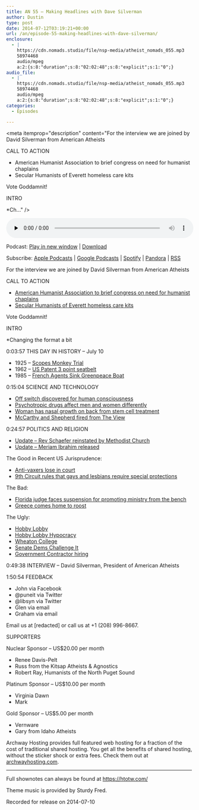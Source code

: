 ```yaml
---
title: AN 55 – Making Headlines with Dave Silverman
author: Dustin
type: post
date: 2014-07-12T03:19:21+00:00
url: /an/episode-55-making-headlines-with-dave-silverman/
enclosure:
  - |
    https://cdn.nomads.studio/file/nsp-media/atheist_nomads_055.mp3
    58974468
    audio/mpeg
    a:2:{s:8:"duration";s:8:"02:02:48";s:8:"explicit";s:1:"0";}
audio_file:
  - |
    https://cdn.nomads.studio/file/nsp-media/atheist_nomads_055.mp3
    58974468
    audio/mpeg
    a:2:{s:8:"duration";s:8:"02:02:48";s:8:"explicit";s:1:"0";}
categories:
  - Episodes

---
```

<div itemscope itemtype="http://schema.org/AudioObject">
  <meta itemprop="name" content="Episode 55 &#8211; Making Headlines with Dave Silverman" />
  
  <meta itemprop="uploadDate" content="2014-07-11T21:19:21-06:00" />
  
  <meta itemprop="encodingFormat" content="audio/mpeg" />
  
  <meta itemprop="duration" content="PT2H02M48S" />
  
  <meta itemprop="description" content="For the interview we are joined by David Silverman from American Atheists

CALL TO ACTION

* American Humanist Association to brief congress on need for humanist chaplains
* Secular Humanists of Everett homeless care kits

Vote Goddamnit!

INTRO

*Ch..." />
  
  <meta itemprop="contentUrl" content="https://dts.podtrac.com/redirect.mp3/cdn.nomads.studio/file/nsp-media/atheist_nomads_055.mp3" />
  
  <meta itemprop="contentSize" content="56.2" />
  </p> 
  
  <div class="powerpress_player" id="powerpress_player_8310">
    <audio class="wp-audio-shortcode" id="audio-5183-54" preload="none" style="width: 100%;" controls="controls"><source type="audio/mpeg" src="https://dts.podtrac.com/redirect.mp3/cdn.nomads.studio/file/nsp-media/atheist_nomads_055.mp3?_=54" /><a href="https://dts.podtrac.com/redirect.mp3/cdn.nomads.studio/file/nsp-media/atheist_nomads_055.mp3">https://dts.podtrac.com/redirect.mp3/cdn.nomads.studio/file/nsp-media/atheist_nomads_055.mp3</a></audio>
  </div>
</div>

<p class="powerpress_links powerpress_links_mp3">
  Podcast: <a href="https://dts.podtrac.com/redirect.mp3/cdn.nomads.studio/file/nsp-media/atheist_nomads_055.mp3" class="powerpress_link_pinw" target="_blank" title="Play in new window" onclick="return powerpress_pinw('https://htotw.com/?powerpress_pinw=5183-podcast');" rel="nofollow">Play in new window</a> | <a href="https://dts.podtrac.com/redirect.mp3/cdn.nomads.studio/file/nsp-media/atheist_nomads_055.mp3" class="powerpress_link_d" title="Download" rel="nofollow" download="atheist_nomads_055.mp3">Download</a>
</p>

<p class="powerpress_links powerpress_subscribe_links">
  Subscribe: <a href="https://podcasts.apple.com/us/podcast/humanists-take-on-the-world/id530050098?mt=2&ls=1" class="powerpress_link_subscribe powerpress_link_subscribe_itunes" target="_blank" title="Subscribe on Apple Podcasts" rel="nofollow">Apple Podcasts</a> | <a href="https://www.google.com/podcasts?feed=aHR0cDovL2F0aGVpc3Rub21hZHMubGlic3luLmNvbS9yc3M%3D" class="powerpress_link_subscribe powerpress_link_subscribe_googleplay" target="_blank" title="Subscribe on Google Podcasts" rel="nofollow">Google Podcasts</a> | <a href="https://open.spotify.com/show/3LzK2xZGike6Tc1GEMtMbr?si=LieN9SNuTpq96smuaUsH8A" class="powerpress_link_subscribe powerpress_link_subscribe_spotify" target="_blank" title="Subscribe on Spotify" rel="nofollow">Spotify</a> | <a href="https://www.pandora.com/podcast/atheist-nomads/PC:10122?corr=62071012&part=ug" class="powerpress_link_subscribe powerpress_link_subscribe_pandora" target="_blank" title="Subscribe on Pandora" rel="nofollow">Pandora</a> | <a href="https://htotw.com/feed/podcast/" class="powerpress_link_subscribe powerpress_link_subscribe_rss" target="_blank" title="Subscribe via RSS" rel="nofollow">RSS</a>
</p>

For the interview we are joined by David Silverman from American Atheists

CALL TO ACTION

* <a href="http://action.americanhumanist.org/p/dia/action/public/?action_KEY=16048" target="_blank" rel="noopener">American Humanist Association to brief congress on need for humanist chaplains</a>  
* <a href="https://www.indiegogo.com/projects/homeless-care-kits-supplies-for-people-in-need" target="_blank" rel="noopener">Secular Humanists of Everett homeless care kits</a>

Vote Goddamnit!

INTRO

*Changing the format a bit

0:03:57 THIS DAY IN HISTORY &#8211; July 10

* 1925 &#8211; <a href="http://www.history.com/this-day-in-history/monkey-trial-begins" target="_blank" rel="noopener">Scopes Monkey Trial</a>  
* 1962 &#8211; <a href="http://www.history.com/this-day-in-history/us-patent-issued-for-three-point-seatbelt" target="_blank" rel="noopener">US Patent 3 point seatbelt</a>  
* 1985 &#8211; <a href="http://www.history.com/this-day-in-history/the-sinking-of-the-irainbow-warriori" target="_blank" rel="noopener">French Agents Sink Greenpeace Boat</a>

0:15:04 SCIENCE AND TECHNOLOGY

* <a href="http://www.huffingtonpost.com/2014/07/08/brain-on-off-switch-consciousness-claustrum_n_5564040.html" target="_blank" rel="noopener">Off switch discovered for human consciousness</a>  
* <a href="http://www.scientificamerican.com/article/psychotropic-drugs-affect-men-and-women-differently/" target="_blank" rel="noopener">Psychotropic drugs affect men and women differently</a>  
* <a href="http://www.newscientist.com/article/dn25859-stem-cell-treatment-causes-nasal-growth-in-womans-back.html" target="_blank" rel="noopener">Woman has nasal growth on back from stem cell treatment</a>  
* <a href="http://richarddawkins.net/2014/06/anti-vaxxer-and-flat-earther-fired-from-the-view/" target="_blank" rel="noopener">McCarthy and Shepherd fired from The View</a>

0:24:57 POLITICS AND RELIGION

* <a href="www.nytimes.com/2014/06/25/us/methodist-panel-reinstates-defrocked-pastor.html" target="_blank" rel="noopener">Update &#8211; Rev Schaefer reinstated by Methodist Church</a>  
* <a href="https://uk.news.yahoo.com/sudans-meriam-ibrahim-freed-prison-130429397.html" target="_blank" rel="noopener">Update &#8211; Meriam Ibrahim released</a>

The Good in Recent US Jurisprudence:

* <a href="http://thinkprogress.org/health/2014/06/23/3452130/vaccine-new-york-city-lawsuit/" target="_blank" rel="noopener">Anti-vaxers lose in court</a>  
* <a href="http://bigstory.ap.org/article/court-rejects-appeal-gay-jury-selection-case" target="_blank" rel="noopener">9th Circuit rules that gays and lesbians require special protections</a>

The Bad:

* <a href="http://www.tallahassee.com/story/news/2014/01/29/leon-judge-faces-fine-suspension-reprimand/4989041/" target="_blank" rel="noopener">Florida judge faces suspension for promoting ministry from the bench</a>  
* <a href="http://whnt.com/2014/06/26/breaking-local-wiccan-uninvited-to-give-city-council-invocation-due-to-community-fears/" target="_blank" rel="noopener">Greece comes home to roost</a>

The Ugly:

* <a href="http://www.politico.com/story/2014/06/supreme-court-hobby-lobby-decision-contraception-mandate-108429.html" target="_blank" rel="noopener">Hobby Lobby</a>  
* <a href="http://www.motherjones.com/politics/2014/04/hobby-lobby-retirement-plan-invested-emergency-contraception-and-abortion-drug-makers" target="_blank" rel="noopener">Hobby Lobby Hypocracy</a>  
* <a href="http://www.msnbc.com/msnbc/sotomayor-blistering-dissent-contraception-case" target="_blank" rel="noopener">Wheaton College</a>  
* <a href="http://www.nytimes.com/2014/07/09/us/politics/democrats-draft-bill-to-override-contraception-ruling.html" target="_blank" rel="noopener">Senate Dems Challenge It</a>  
* <a href="http://talkingpointsmemo.com/livewire/religious-groups-lgbt-hiring-hobby-lobby" target="_blank" rel="noopener">Government Contractor hiring</a>

0:49:38 INTERVIEW &#8211; David Silverman, President of American Atheists

1:50:54 FEEDBACK

* John via Facebook  
* @puneit via Twitter  
* @libsyn via Twitter  
* Glen via email  
* Graham via email

Email us at [redacted] or call us at +1 (208) 996-8667.

SUPPORTERS

Nuclear Sponsor &#8211; US$20.00 per month  
* Renee Davis-Pelt  
* Russ from the Kitsap Atheists & Agnostics  
* Robert Ray, Humanists of the North Puget Sound

Platinum Sponsor – US$10.00 per month  
* Virginia Dawn  
* Mark

Gold Sponsor – US$5.00 per month  
* Vernware  
* Gary from Idaho Atheists

Archway Hosting provides full featured web hosting for a fraction of the cost of traditional shared hosting. You get all the benefits of shared hosting, without the sticker shock or extra fees. Check them out at <a href="http://archwayhosting.com/" target="_blank" rel="noopener">archwayhosting.com</a>.

<hr width="500" />

Full shownotes can always be found at <https://htotw.com/>  

Theme music is provided by Sturdy Fred.

Recorded for release on 2014-07-10
